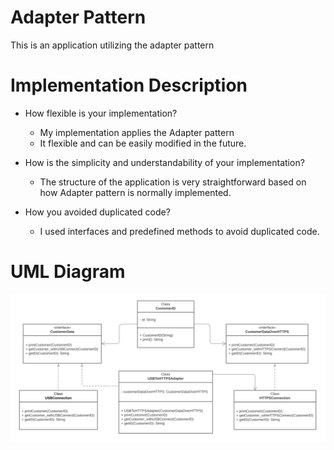 # Adapter Pattern

This is an application utilizing the adapter pattern

# Implementation Description
* How flexible is your implementation?
    * My implementation applies the Adapter pattern
    * It flexible and can be easily modified in the future.

* How is the simplicity and understandability of your implementation?
    * The structure of the application is very straightforward based on how Adapter pattern is normally implemented. 

* How you avoided duplicated code?
    * I used interfaces and predefined methods to avoid duplicated code.

# UML Diagram
![UML](https://raw.githubusercontent.com/lanyshi/software-design-patterns/main/src/main/adapter/adapter_UML.png)
